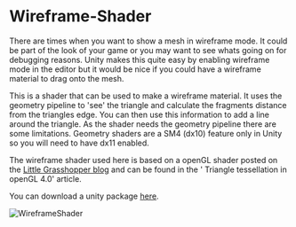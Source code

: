 # Wireframe-Shader

There are times when you want to show a mesh in wireframe mode. It could be part of the look of your game or you may want to see whats going on for debugging reasons. Unity makes this quite easy by enabling wireframe mode in the editor but it would be nice if you could have a wireframe material to drag onto the mesh.

This is a shader that can be used to make a wireframe material. It uses the geometry pipeline to 'see' the triangle and calculate the fragments distance from the triangles edge. You can then use this information to add a line around the triangle. As the shader needs the geometry pipeline there are some limitations. Geometry shaders are a SM4 (dx10) feature only in Unity so you will need to have dx11 enabled.

The wireframe shader used here is based on a openGL shader posted on the [Little Grasshopper blog](http://prideout.net/blog/) and can be found in the ' Triangle tessellation in openGL 4.0' article.

You can download a unity package [here](https://app.box.com/s/gq1qmbuqt3dnwvvii8ndkl15cx2y3y4e).


![WireframeShader](https://static.wixstatic.com/media/1e04d5_11804518d0a441ecbfcd6509048f7155~mv2.jpg/v1/fill/w_486,h_486,al_c,q_80,usm_0.66_1.00_0.01/1e04d5_11804518d0a441ecbfcd6509048f7155~mv2.jpg)
